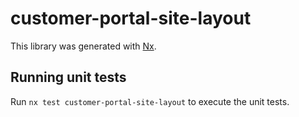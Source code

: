 # customer-portal-site-layout

This library was generated with [Nx](https://nx.dev).

## Running unit tests

Run `nx test customer-portal-site-layout` to execute the unit tests.
